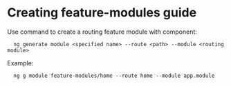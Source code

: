 # **Creating feature-modules guide**

Use command to create a routing feature module with component:

```
  ng generate module <specified name> --route <path> --module <routing module>
```
Example:
```
  ng g module feature-modules/home --route home --module app.module 
```
